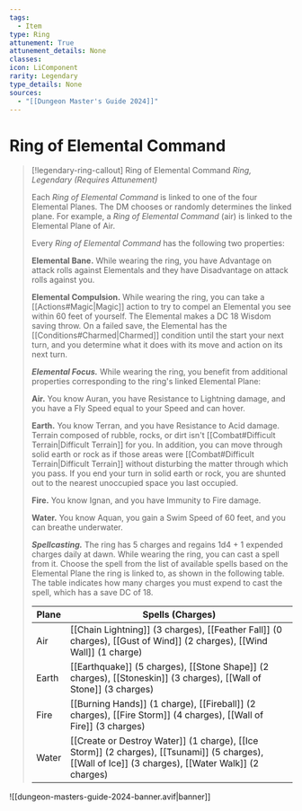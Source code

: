 ```yaml
---
tags:
  - Item
type: Ring
attunement: True
attunement_details: None
classes:
icon: LiComponent
rarity: Legendary
type_details: None
sources: 
  - "[[Dungeon Master's Guide 2024]]"
---
```

# Ring of Elemental Command
>[!legendary-ring-callout] Ring of Elemental Command
>_Ring, Legendary (Requires Attunement)_
>
>Each _Ring of Elemental Command_ is linked to one of the four Elemental Planes. The DM chooses or randomly determines the linked plane. For example, a _Ring of Elemental Command_ (air) is linked to the Elemental Plane of Air.
>
>Every _Ring of Elemental Command_ has the following two properties:
>
>**Elemental Bane.** While wearing the ring, you have Advantage on attack rolls against Elementals and they have Disadvantage on attack rolls against you.
>
>**Elemental Compulsion.** While wearing the ring, you can take a [[Actions#Magic\|Magic]] action to try to compel an Elemental you see within 60 feet of yourself. The Elemental makes a DC 18 Wisdom saving throw. On a failed save, the Elemental has the [[Conditions#Charmed\|Charmed]] condition until the start your next turn, and you determine what it does with its move and action on its next turn.
>
>**_Elemental Focus._** While wearing the ring, you benefit from additional properties corresponding to the ring's linked Elemental Plane:
>
>**Air.** You know Auran, you have Resistance to Lightning damage, and you have a Fly Speed equal to your Speed and can hover.
>
>**Earth.** You know Terran, and you have Resistance to Acid damage. Terrain composed of rubble, rocks, or dirt isn't [[Combat#Difficult Terrain\|Difficult Terrain]] for you. In addition, you can move through solid earth or rock as if those areas were [[Combat#Difficult Terrain\|Difficult Terrain]] without disturbing the matter through which you pass. If you end your turn in solid earth or rock, you are shunted out to the nearest unoccupied space you last occupied.
>
>**Fire.** You know Ignan, and you have Immunity to Fire damage.
>
>**Water.** You know Aquan, you gain a Swim Speed of 60 feet, and you can breathe underwater.
>
>**_Spellcasting._** The ring has 5 charges and regains 1d4 + 1 expended charges daily at dawn. While wearing the ring, you can cast a spell from it. Choose the spell from the list of available spells based on the Elemental Plane the ring is linked to, as shown in the following table. The table indicates how many charges you must expend to cast the spell, which has a save DC of 18.
>
>|Plane|Spells (Charges)|
>|---|---|
>|Air|[[Chain Lightning]] (3 charges), [[Feather Fall]] (0 charges), [[Gust of Wind]] (2 charges), [[Wind Wall]] (1 charge)|
>|Earth|[[Earthquake]] (5 charges), [[Stone Shape]] (2 charges), [[Stoneskin]] (3 charges), [[Wall of Stone]] (3 charges)|
>|Fire|[[Burning Hands]] (1 charge), [[Fireball]] (2 charges), [[Fire Storm]] (4 charges), [[Wall of Fire]] (3 charges)|
>|Water|[[Create or Destroy Water]] (1 charge), [[Ice Storm]] (2 charges), [[Tsunami]] (5 charges), [[Wall of Ice]] (3 charges), [[Water Walk]] (2 charges)|
>


![[dungeon-masters-guide-2024-banner.avif|banner]]